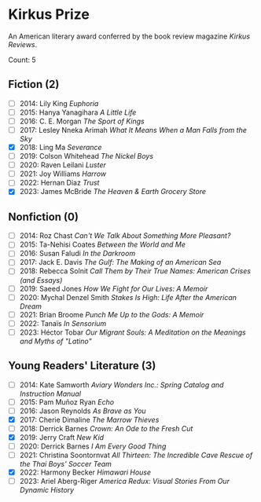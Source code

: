 # Kirkus Prize

An American literary award conferred by the book review magazine _Kirkus Reviews_.

Count: 5

## Fiction (2)

- [ ] 2014: Lily King _Euphoria_
- [ ] 2015: Hanya Yanagihara _A Little Life_
- [ ] 2016: C. E. Morgan _The Sport of Kings_
- [ ] 2017: Lesley Nneka Arimah _What It Means When a Man Falls from the Sky_
- [x] 2018: Ling Ma _Severance_
- [ ] 2019: Colson Whitehead _The Nickel Boys_
- [ ] 2020: Raven Leilani _Luster_
- [ ] 2021: Joy Williams _Harrow_
- [ ] 2022: Hernan Diaz _Trust_
- [x] 2023: James McBride _The Heaven & Earth Grocery Store_

## Nonfiction (0)

- [ ] 2014: Roz Chast _Can't We Talk About Something More Pleasant?_
- [ ] 2015: Ta-Nehisi Coates _Between the World and Me_
- [ ] 2016: Susan Faludi _In the Darkroom_
- [ ] 2017: Jack E. Davis _The Gulf: The Making of an American Sea_
- [ ] 2018: Rebecca Solnit _Call Them by Their True Names: American Crises (and Essays)_
- [ ] 2019: Saeed Jones _How We Fight for Our Lives: A Memoir_
- [ ] 2020: Mychal Denzel Smith _Stakes Is High: Life After the American Dream_
- [ ] 2021: Brian Broome _Punch Me Up to the Gods: A Memoir_
- [ ] 2022: Tanaïs _In Sensorium_
- [ ] 2023: Héctor Tobar _Our Migrant Souls: A Meditation on the Meanings and Myths of "Latino"_

## Young Readers' Literature (3)

- [ ] 2014: Kate Samworth _Aviary Wonders Inc.: Spring Catalog and Instruction Manual_
- [ ] 2015: Pam Muñoz Ryan _Echo_
- [ ] 2016: Jason Reynolds _As Brave as You_
- [x] 2017: Cherie Dimaline _The Marrow Thieves_
- [ ] 2018: Derrick Barnes _Crown: An Ode to the Fresh Cut_
- [x] 2019: Jerry Craft _New Kid_
- [ ] 2020: Derrick Barnes _I Am Every Good Thing_
- [ ] 2021: Christina Soontornvat _All Thirteen: The Incredible Cave Rescue of the Thai Boys' Soccer Team_
- [x] 2022: Harmony Becker _Himawari House_
- [ ] 2023: Ariel Aberg-Riger _America Redux: Visual Stories From Our Dynamic History_
